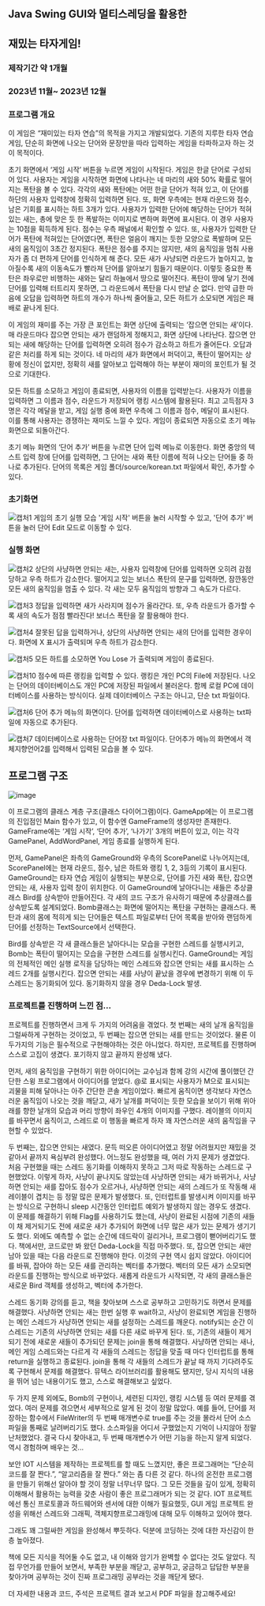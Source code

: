 ## Java Swing GUI와 멀티스레딩을 활용한
## 재밌는 타자게임!

### 제작기간 약 1개월
### 2023년 11월~ 2023년 12월

### 프로그램 개요
이 게임은 “재미있는 타자 연습”의 목적을 가지고 개발되었다. 기존의 지루한 타자 연습 게임, 단순히 화면에 나오는 단어와 문장만을 따라 입력하는 게임을 타파하고자 하는 것이 목적이다.

 초기 화면에서 ‘게임 시작’ 버튼을 누르면 게임이 시작된다. 게임은 한글 단어로 구성되어 있다. 사용자는 게임을 시작하면 화면에 나타나는 네 마리의 새와 50% 확률로 떨어지는 폭탄을 볼 수 있다. 각각의 새와 폭탄에는 어떤 한글 단어가 적혀 있고, 이 단어를 하단의 사용자 입력창에 정확히 입력하면 된다. 또, 화면 우측에는 현재 라운드와 점수, 남은 기회를 표시하는 하트 3개가 있다. 사용자가 입력한 단어에 해당하는 단어가 적혀 있는 새는, 총에 맞은 듯 한 폭발하는 이미지로 변하며 화면에 표시된다. 이 경우 사용자는 10점을 획득하게 된다. 점수는 우측 패널에서 확인할 수 있다. 또, 사용자가 입력한 단어가 폭탄에 적혀있는 단어였다면, 폭탄은 얼음이 깨지는 듯한 모양으로 폭발하며 모든 새의 움직임이 3초간 정지된다. 폭탄은 점수를 주지는 않지만, 새의 움직임을 멈춰 사용자가 좀 더 편하게 단어를 인식하게 해 준다. 모든 새가 사냥되면 라운드가 높아지고, 높아질수록 새의 이동속도가 빨라져 단어를 알아보기 힘들기 때문이다. 이렇듯 중요한 폭탄은 좌우로만 비행하는 새와는 달리 하늘에서 땅으로 떨어진다. 폭탄이 땅에 닿기 전에 단어를 입력해 터트리지 못하면, 그 라운드에서 폭탄을 다시 만날 순 없다. 만약 급한 마음에 오답을 입력하면 하트의 개수가 하나씩 줄어들고, 모든 하트가 소모되면 게임은 패배로 끝나게 된다.
 
 이 게임의 재미를 주는 가장 큰 포인트는 화면 상단에 출력되는 ‘잡으면 안되는 새’이다. 매 라운드마다 잡으면 안되는 새가 랜덤하게 정해지고, 화면 상단에 나타난다. 잡으면 안되는 새에 해당하는 단어를 입력하면 오히려 점수가 감소하고 하트가 줄어든다. 오답과 같은 처리를 하게 되는 것이다. 네 마리의 새가 화면에서 퍼덕이고, 폭탄이 떨어지는 상황에 정신이 없지만, 정확히 새를 알아보고 입력해야 하는 부분이 재미의 포인트가 될 것으로 기대한다.

모든 하트를 소모하고 게임이 종료되면, 사용자의 이름을 입력받는다. 사용자가 이름을 입력하면 그 이름과 점수, 라운드가 저장되어 랭킹 시스템에 활용된다. 최고 고득점자 3명은 각각 메달을 받고, 게임 실행 중에 화면 우측에 그 이름과 점수, 메달이 표시된다. 이를 통해 사용자는 경쟁하는 재미도 느낄 수 있다. 게임이 종료되면 자동으로 초기 메뉴 화면으로 되돌아간다.

초기 메뉴 화면의 ‘단어 추가’ 버튼을 누르면 단어 입력 메뉴로 이동한다. 화면 중앙의 텍스트 입력 창에 단어를 입력하면, 그 단어는 새와 폭탄 이름에 적혀 나오는 단어들 중 하나로 추가된다. 단어의 목록은 게임 폴더/source/korean.txt 파일에서 확인, 추가할 수 있다. 

### 초기화면


![캡처1](https://github.com/Jun-Young-Seo/word_game_hunting_birds/assets/128452954/600e0d15-4c89-4b4f-bc4f-869aa24e320f)
게임의 초기 실행 모습
'게임 시작' 버튼을 눌러 시작할 수 있고, '단어 추가' 버튼을 눌러 단어 Edit 모드로 이동할 수 있다.

### 실행 화면


![캡처2](https://github.com/Jun-Young-Seo/word_game_hunting_birds/assets/128452954/6c142f52-94bd-4f25-a624-c1ed9e9cc438)
상단의 사냥하면 안되는 새는, 사용자 입력창에 단어를 입력하면 오히려 감점당하고 우측 하트가 감소한다.
떨어지고 있는 보너스 폭탄의 문구를 입력하면, 잠깐동안 모든 새의 움직임을 멈출 수 있다.
각 새는 모두 움직임의 방향과 그 속도가 다르다.

![캡처3](https://github.com/Jun-Young-Seo/word_game_hunting_birds/assets/128452954/f43b954b-0455-4714-b5c0-de7ce47a0e21)
정답을 입력하면 새가 사라지며 점수가 올라간다.
또, 우측 라운드가 증가할 수록 새의 속도가 점점 빨라진다! 보너스 폭탄을 잘 활용해야 한다.

![캡처4](https://github.com/Jun-Young-Seo/word_game_hunting_birds/assets/128452954/aa255640-73ac-4296-86cb-4e8e4eb1c521)
잘못된 답을 입력하거나, 상단의 사냥하면 안되는 새의 단어를 입력한 경우이다.
화면에 X 표시가 출력되며 우측 하트가 감소한다.

![캡처5](https://github.com/Jun-Young-Seo/word_game_hunting_birds/assets/128452954/1ff0213b-ad35-4468-a55d-d1df7d1cc404)
모든 하트를 소모하면 You Lose 가 출력되며 게임이 종료된다.

![캡처10](https://github.com/Jun-Young-Seo/word_game_hunting_birds/assets/128452954/de0f7b50-c133-4733-adde-648551a33a2a)
점수에 따른 랭킹을 입력할 수 있다.
랭킹은 개인 PC의 File에 저장된다. 나오는 단어의 데이터베이스도 개인 PC에 저장된 파일에서 불러온다.
함께 로컬 PC에 데이터베이스를 사용하는 방식이다.
실제 데이터베이스 구조는 아니고, 단순 txt 파일이다.

![캡처6](https://github.com/Jun-Young-Seo/word_game_hunting_birds/assets/128452954/8d5269e5-09b5-4b4d-a5ba-2f17d08deb85)
단어 추가 메뉴의 화면이다.
단어를 입력하면 데이터베이스로 사용하는 txt파일에 자동으로 추가된다.

![캡처7](https://github.com/Jun-Young-Seo/word_game_hunting_birds/assets/128452954/4670b15a-b0cf-4d30-a744-2803cd55a98f)
데이터베이스로 사용하는 단어장 txt 파일이다.
단어추가 메뉴의 화면에서 객체지향언어2를 입력해서 입력된 모습을 볼 수 있다.


## 프로그램 구조

![image](https://github.com/Jun-Young-Seo/word_game_hunting_birds/assets/128452954/5ef59063-e989-4bd1-afff-72ee3facf278)

이 프로그램의 클래스 계층 구조(클래스 다이어그램)이다. 
GameApp에는 이 프로그램의 진입점인 Main 함수가 있고, 이 함수엔 GameFrame의 생성자만 존재한다. GameFrame에는 ‘게임 시작’, ‘단어 추가’, ‘나가기’ 3개의 버튼이 있고, 이는 각각 GamePanel, AddWordPanel, 게임 종료를 실행하게 된다.
 
 먼저, GamePanel은 좌측의 GameGround와 우측의 ScorePanel로 나누어지는데, ScorePanel에는 현재 라운드, 점수, 남은 하트와 랭킹 1, 2, 3등의 기록이 표시된다.
 GameGround는 타자 연습 게임이 실행되는 부분으로, 단어를 가진 새와 폭탄, 잡으면 안되는 새, 사용자 입력 창이 위치한다. 이 GameGround에 날아다니는 새들은 추상클래스 Bird를 상속받아 만들어진다. 각 새의 코드 구조가 유사하기 때문에 추상클래스를 상속받도록 설계되었다. Bomb클래스는 화면에 떨어지는 폭탄을 구현하는 클래스다. 폭탄과 새의 몸에 적히게 되는 단어들은 텍스트 파일로부터 단어 목록을 받아와 랜덤하게 단어를 선정하는 TextSource에서 선택한다.
 
 Bird를 상속받은 각 새 클래스들은 날아다니는 모습을 구현한 스레드를 실행시키고, Bomb는 폭탄이 떨어지는 모습을 구현한 스레드를 실행시킨다. GameGround는 게임의 전체적인 메인 실행 로직을 담당하는 메인 스레드와 잡으면 안되는 새를 표시하는 스레드 2개를 실행시킨다. 잡으면 안되는 새를 사냥이 끝났을 경우에 변경하기 위해 이 두 스레드는 동기화되어 있다. 동기화하지 않을 경우 Deda-Lock 발생.



### 프로젝트를 진행하며 느낀 점...

프로젝트를 진행하면서 크게 두 가지의 어려움을 겪었다. 첫 번째는 새의 날개 움직임을 그럴싸하게 구현하는 것이었고, 두 번째는 잡으면 안되는 새를 만드는 것이었다.
물론 이 두가지의 기능은 필수적으로 구현해야하는 것은 아니었다. 하지만, 프로젝트를 진행하며 스스로 고집이 생겼다. 포기하지 않고 끝까지 완성해 냈다.

 먼저, 새의 움직임을 구현하기 위한 아이디어는 교수님과 함께 강의 시간에 풀이했던 간단한 스윙 프로그램에서 아이디어를 얻었다. @로 표시되는 사용자가 M으로 표시되는 괴물을 피해 달아나는 아주 간단한 콘솔 게임이었다. 
  빠르게 움직이면 생각보다 자연스러운 움직임이 나오는 것을 깨닫고, 새가 날개를 퍼덕이는 듯한 모습을 보이기 위해 위아래를 향한 날개의 모습과 머리 방향이 좌우인 4개의 이미지를 구했다. 레이블의 이미지를 바꾸면서 움직이고, 스레드로 이 행동을 빠르게 하자 꽤 자연스러운 새의 움직임을 구현할 수 있었다.
  
 두 번째는, 잡으면 안되는 새였다. 문득 떠오른 아이디어였고 정말 어려웠지만 재밌을 것 같아서 끝까지 욕심부려 완성했다. 어느정도 완성했을 때, 여러 가지 문제가 생겼었다. 처음 구현했을 때는 스레드 동기화를 이해하지 못하고 그저 따로 작동하는 스레드로 구현했었다. 이렇게 하자, 사냥이 끝나지도 않았는데 사냥하면 안되는 새가 바뀌거나, 사냥하면 안되는 새를 잡아도 점수가 오르거나, 사냥하면 안되는 새의 스레드가 또 작동해 새 레이블이 겹치는 등 정말 많은 문제가 발생했다. 또, 인터럽트를 발생시켜 이미지를 바꾸는 방식으로 구현하니 sleep 시간동안 인터럽트 예외가 발생하지 않는 경우도 생겼다. 이 문제를 해결하기 위해 Flag를 사용하기도 했는데, 사냥이 완료된 시점에 기존의 새들이 채 제거되기도 전에 새로운 새가 추가되어 화면에 너무 많은 새가 있는 문제가 생기기도 했다. 외에도 예측할 수 없는 순간에 데드락이 걸리거나, 프로그램이 뻗어버리기도 했다. 책에서만, 코드로만 봐 왔던 Deda-Lock을 직접 마주했다.
 또, 잡으면 안되는 새만 남아 있을 때는 다음 라운드로 진행해야 한다. 이것의 구현 역시 쉽지 않았다. 아이디어를 바꿔, 잡아야 하는 모든 새를 관리하는 벡터를 추가했다. 벡터의 모든 새가 소모되면 라운드를 진행하는 방식으로 바꾸었다.
 새롭게 라운드가 시작되면, 각 새의 클래스들은 새로운 Bird 객체를 생성하고, 벡터에 추가한다.
 
 스레드 동기화 강의를 듣고, 책을 찾아보며 스스로 공부하고 고민하기도 하면서 문제를 해결했다. 사냥하면 안되는 새는 한번 실행 후 wait하고, 사냥이 완료되면 게임을 진행하는 메인 스레드가 사냥하면 안되는 새를 설정하는 스레드를 깨운다. notify되는 순간 이 스레드는 기존의 사냥하면 안되는 새를 다른 새로 바꾸게 된다. 또, 기존의 새들이 제거되기 전에 새로운 새들이 추가되던 문제는 join을 통해 해결했다. 사냥하면 안되는 새나, 메인 게임 스레드와는 다르게 각 새들의 스레드는 정답을 맞출 때 마다 인터럽트를 통해 return을 실행하고 종료된다. join을 통해 각 새들의 스레드가 끝날 때 까지 기다려주도록 구현해서 문제를 해결했다. 뮤텍스 라이브러리를 활용해도 됐지만, 당시 지식의 내용을 뛰어 넘는 내용이기도 했고, 스스로 해결해보고 싶었다.

 두 가지 문제 외에도, Bomb의 구현이나, 세련된 디자인, 랭킹 시스템 등 여러 문제를 겪었다. 여러 문제를 겪으면서 세부적으로 알게 된 것이 정말 많았다. 예를 들어, 단어를 저장하는 함수에서 FileWriter의 두 번째 매개변수로 true를 주는 것을 몰라서 단어 소스파일을 통째로 날려버리기도 했다. 소스파일을 어디서 구했었는지 기억이 나지않아 정말 난처했었다. 결국 다시 찾아내고, 두 번째 매개변수가 어떤 기능을 하는지 알게 되었다. 역시 경험하며 배우는 것...


보안 IOT 시스템을 제작하는 프로젝트를 할 때도 느꼈지만, 좋은 프로그래머는 “단순히 코드를 잘 짠다.”, “알고리즘을 잘 짠다.” 와는 좀 다른 것 같다. 하나의 온전한 프로그램을 만들기 위해선 알아야 할 것이 정말 너무너무 많다. 그 모든 것들을 깊이 있게, 정확히 이해해서 활용하는 능력을 갖춘 사람이 좋은 프로그래머가 되는 것 같다. IOT 프로젝트에선 통신 프로토콜과 하드웨어와 센서에 대한 이해가 필요했듯, GUI 게임 프로젝트 완성을 위해선 스레드와 그래픽, 객체지향프로그래밍에 대해 모두 이해하고 있어야 했다.

 그래도 꽤 그럴싸한 게임을 완성해서 뿌듯하다. 덕분에 코딩하는 것에 대한 자신감이 한 층 높아졌다.

책에 모든 지식을 적어둘 수도 없고, 내 이해와 암기가 완벽할 수 없다는 것도 알았다. 직접 무언가를 만들어 보면서, 부족한 부분을 깨닫고, 공부하고, 궁금하고 답답한 부분을 찾아가며 공부하는 것이 진짜 프로그래밍 공부라는 것을 깨닫게 됐다.

더 자세한 내용과 코드, 주석은 프로젝트 결과 보고서 PDF 파일을 참고해주세요!
